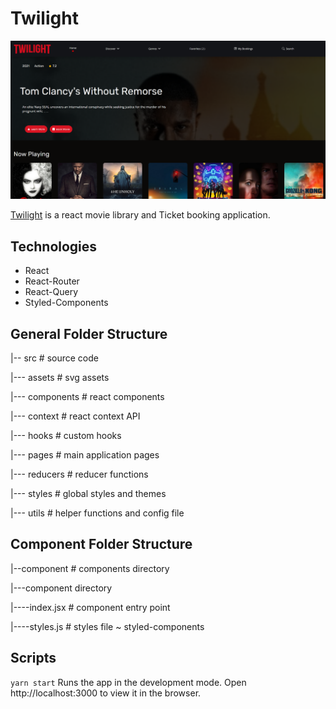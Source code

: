 # Twilight 
![Preview](public/preview.png)

[Twilight](https://twilight.vercel.app) is a react movie library and Ticket booking application.

## Technologies

- React
- React-Router
- React-Query
- Styled-Components

## General Folder Structure 

|-- src  # source code  

|--- assets  # svg assets 

|--- components  # react components

|--- context # react context API

|--- hooks  # custom hooks

|--- pages  # main application pages

|--- reducers  # reducer functions

|--- styles  # global styles and themes

|--- utils  # helper functions and config file

## Component Folder Structure 

|--component  # components directory

|---component directory 

|----index.jsx # component entry point

|----styles.js  # styles file ~ styled-components

## Scripts

`yarn start`
Runs the app in the development mode.
Open http://localhost:3000 to view it in the browser.